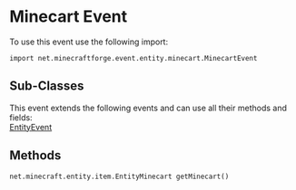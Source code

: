 # Minecart Event

To use this event use the following import:
```groovy:no-line-numbers
import net.minecraftforge.event.entity.minecart.MinecartEvent
```

## Sub-Classes
This event extends the following events and can use all their methods and fields: <br>
[EntityEvent](entity_event/entity_event.md)

## Methods
```groovy:no-line-numbers
net.minecraft.entity.item.EntityMinecart getMinecart()
```
